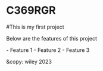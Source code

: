 # C369RGR
#This is my first project

<p> Below are the features of this project</p>
   - Feature 1
   - Feature 2
   - Feature 3
  
  &copy: wiley 2023
